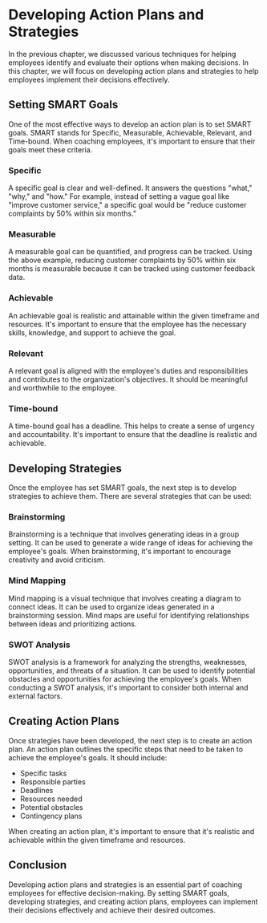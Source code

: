 Developing Action Plans and Strategies
==============================================================================================

In the previous chapter, we discussed various techniques for helping employees identify and evaluate their options when making decisions. In this chapter, we will focus on developing action plans and strategies to help employees implement their decisions effectively.

Setting SMART Goals
-------------------

One of the most effective ways to develop an action plan is to set SMART goals. SMART stands for Specific, Measurable, Achievable, Relevant, and Time-bound. When coaching employees, it's important to ensure that their goals meet these criteria.

### Specific

A specific goal is clear and well-defined. It answers the questions "what," "why," and "how." For example, instead of setting a vague goal like "improve customer service," a specific goal would be "reduce customer complaints by 50% within six months."

### Measurable

A measurable goal can be quantified, and progress can be tracked. Using the above example, reducing customer complaints by 50% within six months is measurable because it can be tracked using customer feedback data.

### Achievable

An achievable goal is realistic and attainable within the given timeframe and resources. It's important to ensure that the employee has the necessary skills, knowledge, and support to achieve the goal.

### Relevant

A relevant goal is aligned with the employee's duties and responsibilities and contributes to the organization's objectives. It should be meaningful and worthwhile to the employee.

### Time-bound

A time-bound goal has a deadline. This helps to create a sense of urgency and accountability. It's important to ensure that the deadline is realistic and achievable.

Developing Strategies
---------------------

Once the employee has set SMART goals, the next step is to develop strategies to achieve them. There are several strategies that can be used:

### Brainstorming

Brainstorming is a technique that involves generating ideas in a group setting. It can be used to generate a wide range of ideas for achieving the employee's goals. When brainstorming, it's important to encourage creativity and avoid criticism.

### Mind Mapping

Mind mapping is a visual technique that involves creating a diagram to connect ideas. It can be used to organize ideas generated in a brainstorming session. Mind maps are useful for identifying relationships between ideas and prioritizing actions.

### SWOT Analysis

SWOT analysis is a framework for analyzing the strengths, weaknesses, opportunities, and threats of a situation. It can be used to identify potential obstacles and opportunities for achieving the employee's goals. When conducting a SWOT analysis, it's important to consider both internal and external factors.

Creating Action Plans
---------------------

Once strategies have been developed, the next step is to create an action plan. An action plan outlines the specific steps that need to be taken to achieve the employee's goals. It should include:

* Specific tasks
* Responsible parties
* Deadlines
* Resources needed
* Potential obstacles
* Contingency plans

When creating an action plan, it's important to ensure that it's realistic and achievable within the given timeframe and resources.

Conclusion
----------

Developing action plans and strategies is an essential part of coaching employees for effective decision-making. By setting SMART goals, developing strategies, and creating action plans, employees can implement their decisions effectively and achieve their desired outcomes.
